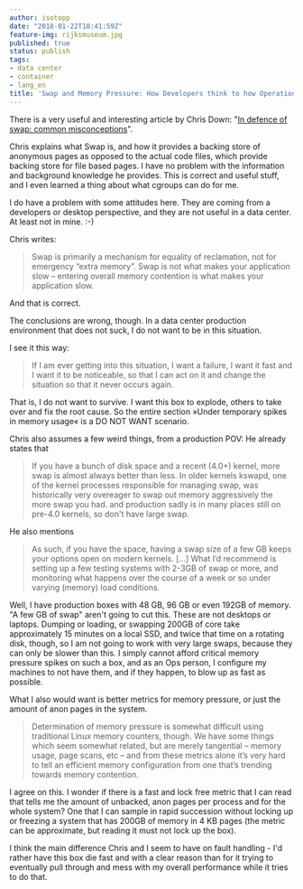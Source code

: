 ```yaml
---
author: isotopp
date: "2018-01-22T10:41:59Z"
feature-img: rijksmuseum.jpg
published: true
status: publish
tags:
- data center
- container
- lang_en
title: 'Swap and Memory Pressure: How Developers think to how Operations people think'
---
```

There is a very useful and interesting article by Chris Down:
"[In defence of swap: common misconceptions](https://chrisdown.name/2018/01/02/in-defence-of-swap.html)".

Chris explains what Swap is, and how it provides a backing store of
anonymous pages as opposed to the actual code files, which provide backing
store for file based pages. I have no problem with the information and
background knowledge he provides. This is correct and useful stuff, and I
even learned a thing about what cgroups can do for me.

I do have a problem with some attitudes here. They are coming from a
developers or desktop perspective, and they are not useful in a data center.
At least not in mine. :-)

Chris writes:

> Swap is primarily a mechanism for equality of reclamation, not for
> emergency “extra memory”. Swap is not what makes your application slow –
> entering overall memory contention is what makes your application slow.

And that is correct.

The conclusions are wrong, though. In a data center production environment
that does not suck, I do not want to be in this situation.

I see it this way:
> If I am ever getting into this situation, I want a failure, I want it fast
> and I want it to be noticeable, so that I can act on it and change the
> situation so that it never occurs again.

That is, I do not want to survive. I want this box to explode, others to
take over and fix the root cause. So the entire section »Under temporary
spikes in memory usage« is a DO NOT WANT scenario.

Chris also assumes a few weird things, from a production POV: He already
states that
> If you have a bunch of disk space and a recent (4.0+) kernel, more swap is
> almost always better than less. In older kernels kswapd, one of the kernel
> processes responsible for managing swap, was historically very overeager
> to swap out memory aggressively the more swap you had.
and production sadly is in many places still on pre-4.0 kernels, so don't
have large swap.

He also mentions
> As such, if you have the space, having a swap size of a few GB keeps your
> options open on modern kernels. […] What I’d recommend is setting up a few
> testing systems with 2-3GB of swap or more, and monitoring what happens
> over the course of a week or so under varying (memory) load conditions.

Well, I have production boxes with 48 GB, 96 GB or even 192GB of memory. "A
few GB of swap" aren't going to cut this. These are not desktops or laptops.
Dumping or loading, or swapping 200GB of core take approximately 15 minutes
on a local SSD, and twice that time on a rotating disk, though, so I am not
going to work with very large swaps, because they can only be slower than
this. I simply cannot afford critical memory pressure spikes on such a box,
and as an Ops person, I configure my machines to not have them, and if they
happen, to blow up as fast as possible.

What I also would want is better metrics for memory pressure, or just the
amount of anon pages in the system.

> Determination of memory pressure is somewhat difficult using traditional
> Linux memory counters, though. We have some things which seem somewhat
> related, but are merely tangential – memory usage, page scans, etc – and
> from these metrics alone it’s very hard to tell an efficient memory
> configuration from one that’s trending towards memory contention.

I agree on this. I wonder if there is a fast and lock free metric that I can
read that tells me the amount of unbacked, anon pages per process and for
the whole system? One that I can sample in rapid succession without locking
up or freezing a system that has 200GB of memory in 4 KB pages (the metric
can be approximate, but reading it must not lock up the box).

I think the main difference Chris and I seem to have on fault handling - I'd
rather have this box die fast and with a clear reason than for it trying to
eventually pull through and mess with my overall performance while it tries
to do that.
